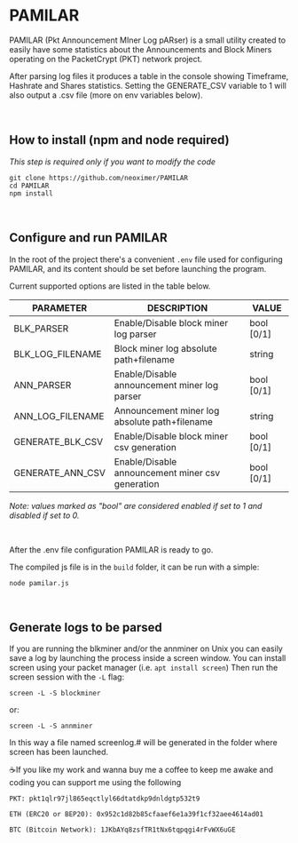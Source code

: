 # PAMILAR #
PAMILAR (Pkt Announcement MIner Log pARser) is a small utility created to easily have some statistics about the Announcements and Block Miners operating on the PacketCrypt (PKT) network project.

After parsing log files it produces a table in the console showing Timeframe, Hashrate and Shares statistics.
Setting the GENERATE_CSV variable to 1 will also output a .csv file (more on env variables below).

<br>

## How to install (npm and node required) ##

_This step is required only if you want to modify the code_

```
git clone https://github.com/neoximer/PAMILAR
cd PAMILAR
npm install
```
<br>

## Configure and run PAMILAR ##

In the root of the project there's a convenient ```.env``` file used for configuring PAMILAR, and its content should be set before launching the program.

Current supported options are listed in the table below.

| **PARAMETER**    | **DESCRIPTION**                                  | **VALUE**  |
|------------------|--------------------------------------------------|------------|
| BLK_PARSER       | Enable/Disable block miner log parser            | bool [0/1] |
| BLK_LOG_FILENAME | Block miner log absolute path+filename           | string     |
| ANN_PARSER       | Enable/Disable announcement miner log parser     | bool [0/1] |
| ANN_LOG_FILENAME | Announcement miner log absolute path+filename    | string     |
| GENERATE_BLK_CSV | Enable/Disable block miner csv generation        | bool [0/1] |
| GENERATE_ANN_CSV | Enable/Disable announcement miner csv generation | bool [0/1] |

_Note: values marked as "bool" are considered enabled if set to 1 and disabled if set to 0._

<br>

After the .env file configuration PAMILAR is ready to go.

The compiled js file is in the ```build``` folder, it can be run with a simple:
```
node pamilar.js
```
<br>

## Generate logs to be parsed ##

If you are running the blkminer and/or the annminer on Unix you can easily save a log by launching the process inside a screen window.
You can install screen using your packet manager (i.e. ```apt install screen```)
Then run the screen session with the ```-L``` flag:
```
screen -L -S blockminer
```
or:
```
screen -L -S annminer
```

In this way a file named screenlog.# will be generated in the folder where screen has been launched.


☕If you like my work and wanna buy me a coffee to keep me awake and coding you can support me using the following

```PKT: pkt1qlr97jl865eqctlyl66dtatdkp9dnldgtp532t9```

```ETH (ERC20 or BEP20): 0x952c1d82b85cfaaef6e1a39f1cf32aee4614ad01```

```BTC (Bitcoin Network): 1JKbAYq8zsfTR1tNx6tqpqgi4rFvWX6uGE```
